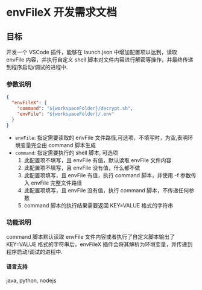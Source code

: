 # envFileX 开发需求文档

## 目标

开发一个 VSCode 插件，能够在 launch.json 中增加配置项以达到，读取 envFile 内容，并执行自定义 shell 脚本对文件内容进行解密等操作，并最终传递到程序启动/调试的进程中.

### 参数说明

```json
{
  "envFileX": {
    "command": "${workspaceFolder}/decrypt.sh",
    "envFile": "${workspaceFolder}/.env"
  }
}
```

- `envFile`: 指定需要读取的 envFile 文件路径,可选项，不填写时，为空,表明环境变量完全由 command 脚本生成
- `command`: 指定需要执行的 shell 脚本, 可选项
  1. 此配置项不填写，且 envFile 有值，默认读取 envFile 文件内容
  2. 此配置项不填写，且 envFile 没有值，什么都不做
  3. 此配置项填写，且 envFile 有值，执行 command 脚本，并使用 -f 参数传入 envFile 完整文件路径
  4. 此配置项填写，且 envFile 没有值，执行 command 脚本，不传递任何参数
  5. command 脚本的执行结果需要返回 KEY=VALUE 格式的字符串

### 功能说明

command 脚本默认读取 envFile 文件内容或者执行了自定义脚本输出了 KEY=VALUE 格式的字符串后，envFileX 插件会将其解析为环境变量，并传递到程序启动/调试的进程中.

#### 语言支持

java, python, nodejs
